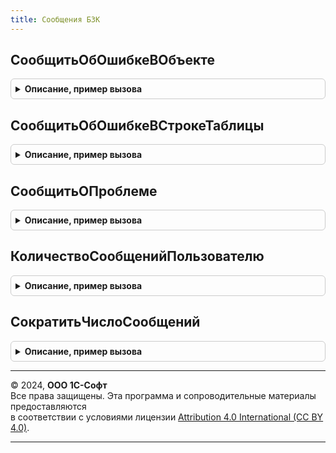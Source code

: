 ```yaml
---
title: Сообщения БЗК
---
```



## СообщитьОбОшибкеВОбъекте
<details style="margin: 1em 0; padding: 0.5em; border: 1px solid #ccc; border-radius: 6px;">

<summary style="font-weight: bold; cursor: pointer;">Описание, пример вызова</summary>

```bsl

// Сообщает об ошибке заполнения в реквизите объекта и включает флажок Отказ.
//
// Параметры:
//   Отказ        - Булево        - Флажок отказа, который включается в данной процедуре.
//   Объект       - ЛюбаяСсылка,
//                  ЛюбойОбъект   - Объект, в котором обнаружена ошибка.
//   Текст        - Строка        - Текст ошибки.
//   ИмяРеквизита - Строка        - Имя реквизита, в котором обнаружена ошибка.
//
Процедура СообщитьОбОшибкеВОбъекте(Отказ, Объект, Текст, ИмяРеквизита = "") Экспорт
```

Пример вызова
```bsl
СообщенияБЗК.СообщитьОбОшибкеВОбъекте(Отказ, Объект, Текст, ИмяРеквизита);
```
</details>

## СообщитьОбОшибкеВСтрокеТаблицы
<details style="margin: 1em 0; padding: 0.5em; border: 1px solid #ccc; border-radius: 6px;">

<summary style="font-weight: bold; cursor: pointer;">Описание, пример вызова</summary>

```bsl

// Сообщает об ошибке заполнения в реквизите объекта и включает флажок Отказ.
//
// Параметры:
//   Отказ         - Булево                 - Флажок отказа, который включается в данной процедуре.
//   Объект        - ЛюбаяСсылка,
//                   ЛюбойОбъект            - Объект, в котором обнаружена ошибка.
//   ИмяТаблицы    - Строка                 - Имя табличной части.
//   СтрокаТаблицы - Строка табличной части - Строка табличной части.
//   ИмяРеквизита  - Строка                 - Имя реквизита строки табличной части.
//   Текст         - Строка                 - Текст ошибки. Если не указан, то будет сформирован стандартный текст ошибки.
//
Процедура СообщитьОбОшибкеВСтрокеТаблицы(Отказ, Объект, ИмяТаблицы, СтрокаТаблицы, ИмяРеквизита, Текст) Экспорт
```

Пример вызова
```bsl
СообщенияБЗК.СообщитьОбОшибкеВСтрокеТаблицы(Отказ, Объект, ИмяТаблицы, СтрокаТаблицы, ИмяРеквизита, Текст) 
```
</details>

## СообщитьОПроблеме
<details style="margin: 1em 0; padding: 0.5em; border: 1px solid #ccc; border-radius: 6px;">

<summary style="font-weight: bold; cursor: pointer;">Описание, пример вызова</summary>

```bsl

// Выводит сообщение предупреждающее о проблеме связанной с указанным полем объекта.
//
// Параметры:
//   Текст  - Строка                   - Текст сообщения.
//   Объект - ЛюбаяСсылка, ЛюбойОбъект - Объект, в котором обнаружена проблема.
//   Поле   - Строка                   - Полное имя реквизита, в котором обнаружена проблема.
//
Процедура СообщитьОПроблеме(Текст, Объект = Неопределено, Поле = "") Экспорт
```

Пример вызова
```bsl
СообщенияБЗК.СообщитьОПроблеме(Текст, Объект, Поле);
```
</details>

## КоличествоСообщенийПользователю
<details style="margin: 1em 0; padding: 0.5em; border: 1px solid #ccc; border-radius: 6px;">

<summary style="font-weight: bold; cursor: pointer;">Описание, пример вызова</summary>

```bsl

// Возвращает количество сообщений, которые еще не были выведены пользователю.
//
// Возвращаемое значение:
//   Число
//
Функция КоличествоСообщенийПользователю() Экспорт
```

Пример вызова
```bsl
Результат = СообщенияБЗК.КоличествоСообщенийПользователю() 
```
</details>

## СократитьЧислоСообщений
<details style="margin: 1em 0; padding: 0.5em; border: 1px solid #ccc; border-radius: 6px;">

<summary style="font-weight: bold; cursor: pointer;">Описание, пример вызова</summary>

```bsl

// Сокращает число сообщений до указанного количества. Оставляет первые N сообщений, удаляя сообщения с конца стека.
//
// Параметры:
//   Количество - Число - Количество сообщений которое должно остаться чтобы быть выведено пользователю.
//       См. СообщенияБЗК.КоличествоСообщенийПользователю().
//
Процедура СократитьЧислоСообщений(Количество, ТекстыСообщений = Неопределено) Экспорт
```

Пример вызова
```bsl
СообщенияБЗК.СократитьЧислоСообщений(Количество, ТекстыСообщений);
```
</details>

---

© 2024, **ООО 1С-Софт**  
Все права защищены. Эта программа и сопроводительные материалы предоставляются  
в соответствии с условиями лицензии [Attribution 4.0 International (CC BY 4.0)](https://creativecommons.org/licenses/by/4.0/legalcode).

---
